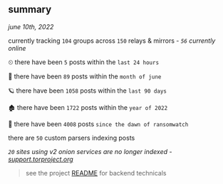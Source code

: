 
## summary
_june 10th, 2022_

currently tracking `104` groups across `150` relays & mirrors - _`56` currently online_

⏲ there have been `5` posts within the `last 24 hours`

🦈 there have been `89` posts within the `month of june`

🪐 there have been `1058` posts within the `last 90 days`

🏚 there have been `1722` posts within the `year of 2022`

🦕 there have been `4008` posts `since the dawn of ransomwatch`

there are `50` custom parsers indexing posts

_`20` sites using v2 onion services are no longer indexed - [support.torproject.org](https://support.torproject.org/onionservices/v2-deprecation/)_

> see the project [README](https://github.com/joshhighet/ransomwatch#ransomwatch--) for backend technicals
